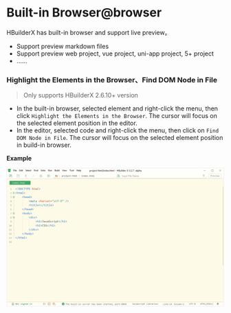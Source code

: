 # Built-in Browser@browser

<!--
keyword: Built-in Browser,内置浏览器,浏览器
-->

HBuilderX has built-in browser and support live preview。

- Support preview markdown files
- Support preview web project, vue project, uni-app project, 5+ project
- ......

### Highlight the Elements in the Browser、Find DOM Node in File

> Only supports HBuilderX 2.6.10+ version

- In the built-in browser, selected element and right-click the menu, then click `Highlight the Elements in the Browser`. The cursor will focus on the selected element position in the editor.
- In the editor, selected code and right-click the menu, then click on `Find DOM Node in File`. The cursor will focus on the selected element position in build-in browser.

**Example**

<img src="/static/snapshots/tutorial/browser_1_en.gif" style="zoom: 90%;border:1px solid #eee;" />
